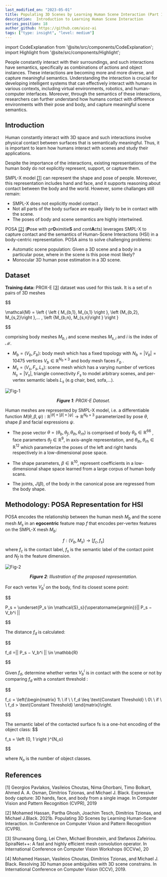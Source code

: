 ```yaml
---
last_modified_on: "2023-05-01"
title: Populating 3D Scenes by Learning Human Scene Interaction (Part 1).
description:  Introduction to Learning Human Scene Interaction
series_position: 18
author_github: https://github.com/aioz-ai
tags: ["type: insight", "level: medium"]
---
```


import CodeExplanation from '@site/src/components/CodeExplanation';
import Highlight from '@site/src/components/Highlight';

People constantly interact with their surroundings, and such interactions have semantics, specifically as combinations of actions and object instances. These interactions are becoming more and more diverse, and capture meaningful semantics. Understanding the interaction is crucial for developing intelligent systems that can effectively interact with humans in various contexts, including virtual environments, robotics, and human-computer interfaces. Moreover, through the semantics of these interactions, researchers can further understand how humans contact with difference environments with their pose and body, and capture meaningful scene semantics.


## Introduction
Human constantly interact with 3D space and such interactions involve physical contact between surfaces that is semantically meaningful. Thus, it is important to learn how humans interact with scenes and study their applications.

Despite the importance of the interactions, existing representations of the human body do not explicitly represent, support, or capture them.

SMPL-X model [[1]](#1)  can represent the shape and pose of people. Moreover, this representation includes hand and face, and  it supports reasoning about contact between the body and the world. However, some challanges still remain: 

- SMPL-X does not explicitly model contact .
- Not all parts of the body surface are equally likely to be in contact with the scene.
- The poses of body and scene semantics are highly intertwined.

POSA [[2]](#2) (**P**ose with pr**O**ximitie**S** and cont**A**cts) leverages SMPL-X to capture contact and the semantics of Human-Scene Interactions (HSI) in a body-centric representation. POSA aims to solve challenging problems: 
- Automatic scene population:  Given a 3D scene and a body in a particular pose, where in the scene is this pose most likely?
- Monocular 3D human pose estimation in a 3D scene.

## Dataset 

**Training data:** PROX-E [[3]](#3) dataset was used for this task. It is a set of n pairs of 3D meshes

$$

\mathcal{M} = \left \{ \left \{ M_{b,1}, M_{s,1} \right \}, \left \{M_{b,2}, M_{s,2}\right \},... , \left \{M_{b,n}, M_{s,n}\right \} \right \}

$$

comprising body meshes $M_{b,i}$ and scene meshes $M_{s,i}$ and $i$ is the index of $\mathcal{M}$. 

- $M_b= (V_b, F_b)$: body mesh which has a fixed topology with $N_b = |V_b| = 10475$ vertices $V_b \in \mathbb{R}^{N_b \times 3 }$ and body mesh faces $F_b$ .
- $M_s = (V_s, F_s, L_s)$: scene mesh which has a varying number of vertices $N_s = |V_s|$, triangle connectivity $F_s$ to model arbitrary scenes, and per-vertex semantic labels $L_s$ (e.g chair, bed, sofa,...).

![Fig-1](
https://drive.google.com/uc?id=10_3cRVZgZWUEZefoJ8ZCgxHBcr6WorMj)
*<center>**Figure 1**:   PROX-E Dataset.</center>*

Human meshes are represented by SMPL-X model, i.e. a differentiable function $M(\theta, \beta, \psi) : \mathbb{R}^{|\theta| \times |\beta| \times |\psi|} → \mathbb{R}^{N_b \times 3}$ parameterized by pose $\theta$, shape $\beta$ and facial expressions $\psi$.
- The pose vector $\theta = (\theta_b, \theta_f , \theta_{lh}, \theta_{rh})$ is comprised of body $\theta_b \in \mathbb{R}^{66}$ ,  face parameters $\theta_f \in \mathbb{R}^9$, in axis-angle representation, and $\theta_{lh}, \theta_{rh} \in \mathbb{R}^{12}$ which parameterize the poses of the left and right hands respectively in a low-dimensional pose space.
- The shape parameters, $\beta \in \mathbb{R}^{10}$, represent coefficients in a low-dimensional shape space learned from a large corpus of human body scans. 

- The joints, $J(\beta)$, of the body in the canonical pose are regressed from the body shape.

## Methodology: POSA Representation for HSI 

POSA encodes the relationship between the human mesh $M_b$ and the scene mesh $M_s$ in an **egocentric** feature map $f$ that encodes per-vertex features on the SMPL-X mesh $M_b$: 

$$f : (V_b, M_s) \rightarrow [f_c, f_s] $$
where $f_c$ is the contact label, $f_s$ is the semantic label of the contact point and $N_f$ is the feature dimension.

![Fig-2](
https://drive.google.com/uc?id=1Hij0mFT0QhvglQuNHA6tOQjPdveaB2Qm)
*<center>**Figure 2**:   Illustration of the proposed representation.</center>*

For each vertex $V_b^i$ on the body, find its closest scene point:

$$

P_s = \underset{P_s \in \mathcal{S}_s}{\operatorname{argmin}}|| P_s − V_b^i ||

$$


The distance $f_d$ is calculated:

$$

f_d =|| P_s − V_b^i || \in \mathbb{R}

$$

Given $f_d$, determine whether vertex $V_b^i$ is in contact with the scene or not by comparing $f_d$ with a constant threshold : 

$$

f_c = \left\{\begin{matrix}
1\ \  if \ \ f_d \leq \text{Constant Threshold} \\ 
0\ \  if \ \ f_d > \text{Constant Threshold}
\end{matrix}\right.

$$

The semantic label of the contacted surface fs is a one-hot encoding of the object class:
$$

f_s = \left \{0, 1 \right \}^{N_o}

$$

where $N_o$ is the number of object classes.

<!-- ![Fig-1](
https://drive.google.com/uc?id=1Hij0mFT0QhvglQuNHA6tOQjPdveaB2Qm)
*<center>**Figure 1**:   Illustration of the proposed representation.</center>* -->


## References
<!-- smpl-x -->
<a id="1">[1]</a> 
Georgios Pavlakos, Vasileios Choutas, Nima Ghorbani, Timo Bolkart, Ahmed A. A. Osman, Dimitrios Tzionas, and Michael J. Black. Expressive body capture: 3D hands, face, and body from a single image. In Computer Vision and Pattern Recognition (CVPR), 2019


<!-- posa -->
<a id="2">[2]</a> 
Mohamed Hassan, Partha Ghosh, Joachim Tesch, Dimitrios Tzionas, and Michael J.Black. 2021b. Populating 3D Scenes by Learning Human-Scene Interaction. In Conference on Computer Vision and Pattern Recognition (CVPR).



<!-- spiral_conv -->
<a id="3">[3]</a> 
Shunwang Gong, Lei Chen, Michael Bronstein, and Stefanos
Zafeiriou. SpiralNet++: A fast and highly efficient mesh
convolution operator. In International Conference on Computer Vision Workshops (ICCVw), 20

<!-- 
prox-e dataset -->
<a id="4">[4]</a> 
Mohamed Hassan, Vasileios Choutas, Dimitrios Tzionas, and Michael J. Black. Resolving 3D human pose ambiguities with 3D scene constrains. In International Conference on Computer Vision (ICCV), 2019.